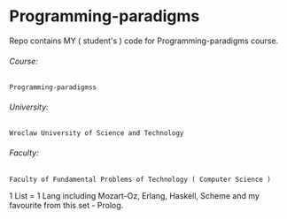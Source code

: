 # Programming-paradigms

Repo contains MY ( student's ) code for Programming-paradigms course.

###### Course:
    Programming-paradigmss
###### University:
    Wroclaw University of Science and Technology
###### Faculty:
    Faculty of Fundamental Problems of Technology ( Computer Science )

1 List = 1 Lang including Mozart-Oz, Erlang, Haskell, Scheme and my favourite from this set - Prolog.
